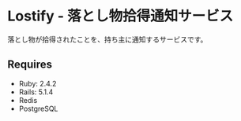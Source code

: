 # Lostify - 落とし物拾得通知サービス
落とし物が拾得されたことを、持ち主に通知するサービスです。

## Requires
- Ruby: 2.4.2
- Rails: 5.1.4
- Redis
- PostgreSQL
